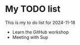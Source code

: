 # My TODO list

This is my to do list for 2024-11-18

- Learn the GitHub workshop
- Meeting with Sup